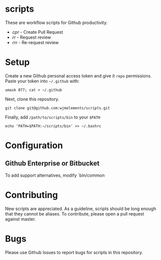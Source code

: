 # scripts
These are workflow scripts for Github productivity.

* *cpr* - Create Pull Request
* *rr* - Request review
* *rrr* - Re-request review

# Setup
Create a new Github personal access token and give it `repo` permissions.
Paste your token into `~/.github` with:

    umask 077; cat > ~/.github

Next, clone this repository.

    git clone git@github.com:wjmelements/scripts.git

Finally, add `/path/to/scripts/bin` to your `$PATH`

    echo 'PATH=$PATH:~/scripts/bin' >> ~/.bashrc

# Configuration
## Github Enterprise or Bitbucket
To add support alternatives, modify `bin/common

# Contributing
New scripts are appreciated.
As a guideline, scripts should be long enough that they cannot be aliases.
To contribute, please open a pull request against master.

# Bugs
Please use Github Issues to report bugs for scripts in this repository.
